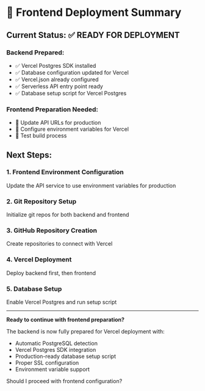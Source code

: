 # 🎯 Frontend Deployment Summary

## Current Status: ✅ READY FOR DEPLOYMENT

### Backend Prepared:

- ✅ Vercel Postgres SDK installed
- ✅ Database configuration updated for Vercel
- ✅ Vercel.json already configured
- ✅ Serverless API entry point ready
- ✅ Database setup script for Vercel Postgres

### Frontend Preparation Needed:

- 🔄 Update API URLs for production
- 🔄 Configure environment variables for Vercel
- 🔄 Test build process

## Next Steps:

### 1. Frontend Environment Configuration

Update the API service to use environment variables for production

### 2. Git Repository Setup

Initialize git repos for both backend and frontend

### 3. GitHub Repository Creation

Create repositories to connect with Vercel

### 4. Vercel Deployment

Deploy backend first, then frontend

### 5. Database Setup

Enable Vercel Postgres and run setup script

---

**Ready to continue with frontend preparation?**

The backend is now fully prepared for Vercel deployment with:

- Automatic PostgreSQL detection
- Vercel Postgres SDK integration
- Production-ready database setup script
- Proper SSL configuration
- Environment variable support

Should I proceed with frontend configuration?
